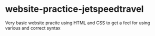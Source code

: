 # website-practice-jetspeedtravel
Very basic website pracite using HTML and CSS to get a feel for using various and correct syntax
